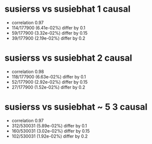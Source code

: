 # susierss vs susiebhat  1 causal

- correlation 0.97
- 114/177900 (6.41e-02%) differ by 0.1
- 59/177900 (3.32e-02%) differ by 0.15
- 39/177900 (2.19e-02%) differ by 0.2


# susierss vs susiebhat  2 causal

- correlation 0.98
- 118/177900 (6.63e-02%) differ by 0.1
- 52/177900 (2.92e-02%) differ by 0.15
- 27/177900 (1.52e-02%) differ by 0.2


# susierss vs susiebhat  ~ 5 3 causal

- correlation 0.97
- 312/530031 (5.89e-02%) differ by 0.1
- 160/530031 (3.02e-02%) differ by 0.15
- 102/530031 (1.92e-02%) differ by 0.2


